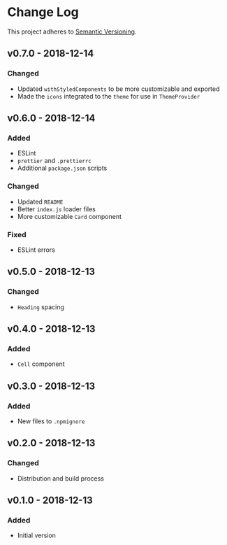# Change Log

This project adheres to [Semantic Versioning](https://semver.org/).

## v0.7.0 - 2018-12-14

### Changed
- Updated `withStyledComponents` to be more customizable and exported
- Made the `icons` integrated to the `theme` for use in `ThemeProvider`

## v0.6.0 - 2018-12-14

### Added
- ESLint
- `prettier` and `.prettierrc`
- Additional `package.json` scripts

### Changed
- Updated `README`
- Better `index.js` loader files
- More customizable `Card` component

### Fixed
- ESLint errors

## v0.5.0 - 2018-12-13

### Changed
- `Heading` spacing

## v0.4.0 - 2018-12-13

### Added
- `Cell` component

## v0.3.0 - 2018-12-13

### Added
- New files to `.npmignore`

## v0.2.0 - 2018-12-13

### Changed
- Distribution and build process

## v0.1.0 - 2018-12-13

### Added
- Initial version